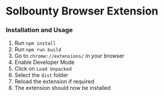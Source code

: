 # Solbounty Browser Extension



### Installation and Usage

1. Run `npm install`
2. Run `npm run build`
3. Go to `chrome://extensions/` in your browser
4. Enable Developer Mode
5. Click on `Load Unpacked`
6. Select the `dist` folder
7. Reload the extension if required
8. The extension should now be installed


